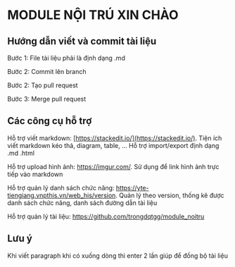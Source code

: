 # MODULE NỘI TRÚ XIN CHÀO
## Hướng dẫn viết và commit tài liệu
Bước 1: File tài liệu phải là định dạng .md

Bước 2: Commit lên branch

Bước 2: Tạo pull request

Bước 3: Merge pull request

## Các công cụ hỗ trợ
Hỗ trợ viết markdown: [https://stackedit.io/](https://stackedit.io/). Tiện ích viết markdown kéo thả, diagram, table, ... Hỗ trợ import/export định dạng .md .html

Hỗ trợ upload hình ảnh: https://imgur.com/. Sử dụng để link hình ảnh trực tiếp vào markdown

Hỗ trợ quản lý danh sách chức năng: https://yte-tiengiang.vnpthis.vn/web_his/version. Quản lý theo version, thống kê được danh sách chức năng, danh sách đường dẫn tài liệu

Hỗ trợ quản lý tài liệu: https://github.com/trongdqtgg/module_noitru

## Lưu ý
Khi viết paragraph khi có xuống dòng thì enter 2 lần giúp để đồng bộ tài liệu
